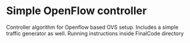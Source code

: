 # Simple OpenFlow controller

Controller algorithm for Openflow based OVS setup. Includes a simple traffic generator as well.
Running instructions inside FinalCode directory

